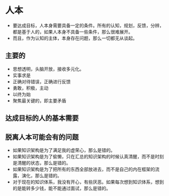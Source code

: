 # 人本

- 要达成目标，人本身需要具备一定的条件。所有的认知，规划，反馈，分辨，都是基于人的，如果人本身不具备一些条件，那么很难展开。
- 而且，作为认知的主体，本身存在问题，那么一切都无从谈起。


## 主要的

- 思想透明，头脑开放，接收多元化。
- 实事求是
- 正确对待错误，正确进行反馈
- 勇敢，积极，主动
- 以终为始
- 聚焦最关键的，即主要矛盾


## 达成目标的人的基本需要



## 脱离人本可能会有的问题


- 如果知识架构是为了满足我的虚荣心，那么是错的。
- 如果知识架构是为了偷懒，只在汇总的知识架构的时候认真清醒，而不是时刻是清醒的状态，那么是错的。
- 如果知识架构是为了把所有的东西全部放进去，而不是自己的内在框架的流露，演化，那么是错的。
- 对于现在的知识体系，我没有开心，有些厌恶。如果每次想到知识体系，想到的是能转多少钱，能不能通过面试，那么是错的。



